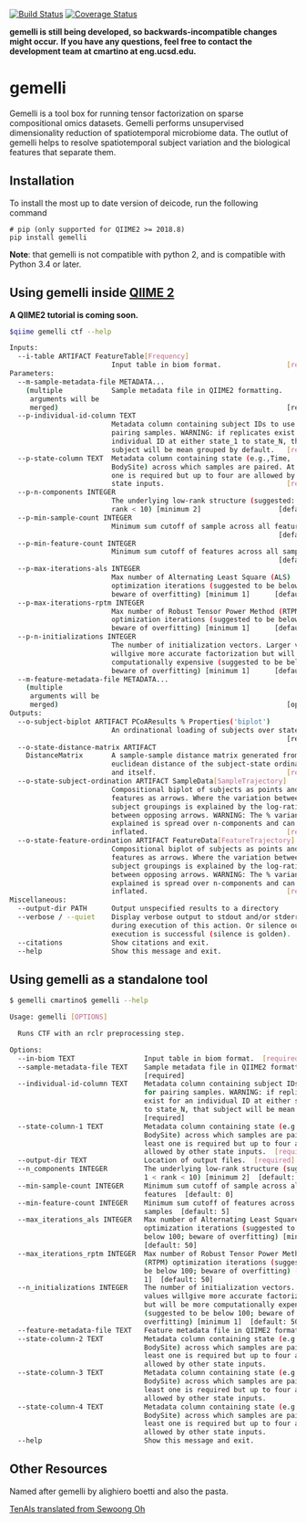 [![Build Status](https://travis-ci.org/cameronmartino/gemelli.svg?branch=master)](https://travis-ci.org/cameronmartino/gemelli)
[![Coverage Status](https://coveralls.io/repos/github/cameronmartino/gemelli/badge.svg?branch=master)](https://coveralls.io/github/cameronmartino/gemelli?branch=master)

**gemelli is still being developed, so backwards-incompatible changes might occur.**
**If you have any questions, feel free to contact the development team at cmartino at eng.ucsd.edu.**

# gemelli

Gemelli is a tool box for running tensor factorization on sparse compositional omics datasets. Gemelli performs unsupervised dimensionality reduction of spatiotemporal microbiome data. The outlut of gemelli helps to resolve spatiotemporal subject variation and the biological features that separate them. 

## Installation

To install the most up to date version of deicode, run the following command

    # pip (only supported for QIIME2 >= 2018.8)
    pip install gemelli

**Note**: that gemelli is not compatible with python 2, and is compatible with Python 3.4 or later. 

## Using gemelli  inside [QIIME 2](https://qiime2.org/)

**A QIIME2 tutorial is coming soon.**

```bash
$qiime gemelli ctf --help

Inputs:
  --i-table ARTIFACT FeatureTable[Frequency]
                         Input table in biom format.                [required]
Parameters:
  --m-sample-metadata-file METADATA...
    (multiple            Sample metadata file in QIIME2 formatting.
     arguments will be   
     merged)                                                        [required]
  --p-individual-id-column TEXT
                         Metadata column containing subject IDs to use for
                         pairing samples. WARNING: if replicates exist for an
                         individual ID at either state_1 to state_N, that
                         subject will be mean grouped by default.   [required]
  --p-state-column TEXT  Metadata column containing state (e.g.,Time,
                         BodySite) across which samples are paired. At least
                         one is required but up to four are allowed by other
                         state inputs.                              [required]
  --p-n-components INTEGER
                         The underlying low-rank structure (suggested: 1 <
                         rank < 10) [minimum 2]                   [default: 3]
  --p-min-sample-count INTEGER
                         Minimum sum cutoff of sample across all features
                                                                  [default: 0]
  --p-min-feature-count INTEGER
                         Minimum sum cutoff of features across all samples
                                                                  [default: 5]
  --p-max-iterations-als INTEGER
                         Max number of Alternating Least Square (ALS)
                         optimization iterations (suggested to be below 100;
                         beware of overfitting) [minimum 1]      [default: 50]
  --p-max-iterations-rptm INTEGER
                         Max number of Robust Tensor Power Method (RTPM)
                         optimization iterations (suggested to be below 100;
                         beware of overfitting) [minimum 1]      [default: 50]
  --p-n-initializations INTEGER
                         The number of initialization vectors. Larger values
                         willgive more accurate factorization but will be more
                         computationally expensive (suggested to be below 100;
                         beware of overfitting) [minimum 1]      [default: 50]
  --m-feature-metadata-file METADATA...
    (multiple            
     arguments will be   
     merged)                                                        [optional]
Outputs:
  --o-subject-biplot ARTIFACT PCoAResults % Properties('biplot')
                         An ordinational loading of subjects over states.
                                                                    [required]
  --o-state-distance-matrix ARTIFACT
    DistanceMatrix       A sample-sample distance matrix generated from the
                         euclidean distance of the subject-state ordinations
                         and itself.                                [required]
  --o-state-subject-ordination ARTIFACT SampleData[SampleTrajectory]
                         Compositional biplot of subjects as points and
                         features as arrows. Where the variation between
                         subject groupings is explained by the log-ratio
                         between opposing arrows. WARNING: The % variance
                         explained is spread over n-components and can be
                         inflated.                                  [required]
  --o-state-feature-ordination ARTIFACT FeatureData[FeatureTrajectory]
                         Compositional biplot of subjects as points and
                         features as arrows. Where the variation between
                         subject groupings is explained by the log-ratio
                         between opposing arrows. WARNING: The % variance
                         explained is spread over n-components and can be
                         inflated.                                  [required]
Miscellaneous:
  --output-dir PATH      Output unspecified results to a directory
  --verbose / --quiet    Display verbose output to stdout and/or stderr
                         during execution of this action. Or silence output if
                         execution is successful (silence is golden).
  --citations            Show citations and exit.
  --help                 Show this message and exit.

```

## Using gemelli as a standalone tool

```bash
$ gemelli cmartino$ gemelli --help

Usage: gemelli [OPTIONS]

  Runs CTF with an rclr preprocessing step.

Options:
  --in-biom TEXT                 Input table in biom format.  [required]
  --sample-metadata-file TEXT    Sample metadata file in QIIME2 formatting.
                                 [required]
  --individual-id-column TEXT    Metadata column containing subject IDs to use
                                 for pairing samples. WARNING: if replicates
                                 exist for an individual ID at either state_1
                                 to state_N, that subject will be mean grouped.
                                 [required]
  --state-column-1 TEXT          Metadata column containing state (e.g.,Time,
                                 BodySite) across which samples are paired. At
                                 least one is required but up to four are
                                 allowed by other state inputs.  [required]
  --output-dir TEXT              Location of output files.  [required]
  --n_components INTEGER         The underlying low-rank structure (suggested:
                                 1 < rank < 10) [minimum 2]  [default: 3]
  --min-sample-count INTEGER     Minimum sum cutoff of sample across all
                                 features  [default: 0]
  --min-feature-count INTEGER    Minimum sum cutoff of features across all
                                 samples  [default: 5]
  --max_iterations_als INTEGER   Max number of Alternating Least Square (ALS)
                                 optimization iterations (suggested to be
                                 below 100; beware of overfitting) [minimum 1]
                                 [default: 50]
  --max_iterations_rptm INTEGER  Max number of Robust Tensor Power Method
                                 (RTPM) optimization iterations (suggested to
                                 be below 100; beware of overfitting) [minimum
                                 1]  [default: 50]
  --n_initializations INTEGER    The number of initialization vectors. Larger
                                 values willgive more accurate factorization
                                 but will be more computationally expensive
                                 (suggested to be below 100; beware of
                                 overfitting) [minimum 1]  [default: 50]
  --feature-metadata-file TEXT   Feature metadata file in QIIME2 formatting.
  --state-column-2 TEXT          Metadata column containing state (e.g.,Time,
                                 BodySite) across which samples are paired. At
                                 least one is required but up to four are
                                 allowed by other state inputs.
  --state-column-3 TEXT          Metadata column containing state (e.g.,Time,
                                 BodySite) across which samples are paired. At
                                 least one is required but up to four are
                                 allowed by other state inputs.
  --state-column-4 TEXT          Metadata column containing state (e.g.,Time,
                                 BodySite) across which samples are paired. At
                                 least one is required but up to four are
                                 allowed by other state inputs.
  --help                         Show this message and exit.

```

## Other Resources

Named after gemelli by alighiero boetti and also the pasta. 

[TenAls translated from Sewoong Oh](http://swoh.web.engr.illinois.edu/software/optspace/code.html)
